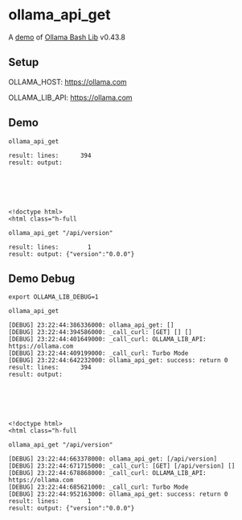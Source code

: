 # ollama_api_get

A [demo](../README.md#demos) of [Ollama Bash Lib](https://github.com/attogram/ollama-bash-lib) v0.43.8

## Setup

OLLAMA_HOST: https://ollama.com

OLLAMA_LIB_API: https://ollama.com


## Demo


```
ollama_api_get

result: lines:      394
result: output: 






<!doctype html>
<html class="h-full
```

```
ollama_api_get "/api/version"

result: lines:        1
result: output: {"version":"0.0.0"}
```

## Demo Debug

`export OLLAMA_LIB_DEBUG=1`


```
ollama_api_get

[DEBUG] 23:22:44:386336000: ollama_api_get: []
[DEBUG] 23:22:44:394586000: _call_curl: [GET] [] []
[DEBUG] 23:22:44:401649000: _call_curl: OLLAMA_LIB_API: https://ollama.com
[DEBUG] 23:22:44:409199000: _call_curl: Turbo Mode
[DEBUG] 23:22:44:642232000: ollama_api_get: success: return 0
result: lines:      394
result: output: 






<!doctype html>
<html class="h-full
```

```
ollama_api_get "/api/version"

[DEBUG] 23:22:44:663378000: ollama_api_get: [/api/version]
[DEBUG] 23:22:44:671715000: _call_curl: [GET] [/api/version] []
[DEBUG] 23:22:44:678868000: _call_curl: OLLAMA_LIB_API: https://ollama.com
[DEBUG] 23:22:44:685621000: _call_curl: Turbo Mode
[DEBUG] 23:22:44:952163000: ollama_api_get: success: return 0
result: lines:        1
result: output: {"version":"0.0.0"}
```

